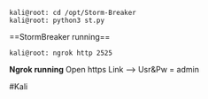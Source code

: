 
```
kali@root: cd /opt/Storm-Breaker
kali@root: python3 st.py
```

==StormBreaker running==

```
kali@root: ngrok http 2525
```

**Ngrok running**
Open https Link --> Usr&Pw = admin

#Kali